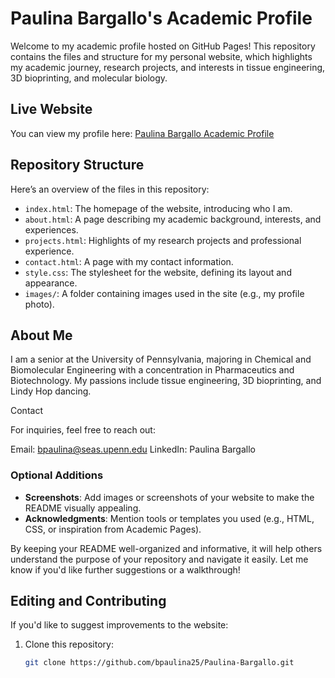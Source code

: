 # Paulina Bargallo's Academic Profile

Welcome to my academic profile hosted on GitHub Pages! This repository contains the files and structure for my personal website, which highlights my academic journey, research projects, and interests in tissue engineering, 3D bioprinting, and molecular biology.

## Live Website
You can view my profile here: [Paulina Bargallo Academic Profile](https://bpaulina25.github.io/Paulina-Bargallo)

## Repository Structure
Here’s an overview of the files in this repository:

- `index.html`: The homepage of the website, introducing who I am.
- `about.html`: A page describing my academic background, interests, and experiences.
- `projects.html`: Highlights of my research projects and professional experience.
- `contact.html`: A page with my contact information.
- `style.css`: The stylesheet for the website, defining its layout and appearance.
- `images/`: A folder containing images used in the site (e.g., my profile photo).

## About Me
I am a senior at the University of Pennsylvania, majoring in Chemical and Biomolecular Engineering with a concentration in Pharmaceutics and Biotechnology. My passions include tissue engineering, 3D bioprinting, and Lindy Hop dancing.

Contact

For inquiries, feel free to reach out:

Email: bpaulina@seas.upenn.edu
LinkedIn: Paulina Bargallo

### Optional Additions
- **Screenshots**: Add images or screenshots of your website to make the README visually appealing.
- **Acknowledgments**: Mention tools or templates you used (e.g., HTML, CSS, or inspiration from Academic Pages).

By keeping your README well-organized and informative, it will help others understand the purpose of your repository and navigate it easily. Let me know if you'd like further suggestions or a walkthrough!


## Editing and Contributing
If you'd like to suggest improvements to the website:
1. Clone this repository:
   ```bash
   git clone https://github.com/bpaulina25/Paulina-Bargallo.git


